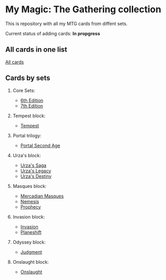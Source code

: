 # My Magic: The Gathering collection
This is repository with all my MTG cards from diffent sets.

Current status of adding cards: **In propgress**

## All cards in one list

[All cards](MTG_All_In_One.csv)

## Cards by sets

1. Core Sets:
	- [6th Edition](1999_04_Classic_Sixth_Edition.csv)
	- [7th Edition](2001_04_Seventh_Edition.csv)

2. Tempest block:
	- [Tempest](1997_10_Tempest.csv)

3. Portal trilogy:
	- [Portal Second Age](1998_06_Portal_Second_age.csv)

4. Urza's block:
 	- [Urza's Saga](1998_10_Urza's_Saga.csv)
 	- [Urza's Legacy](1999_02_Urza's_Legacy.csv)
 	- [Urza's Destiny](1999_06_Urza's_Destiny.csv)

5. Masques block:
	- [Mercadian Masques](1999_09_Mercadian_Masques.csv)
	- [Nemesis](2000_02_Nemesis.csv)
	- [Prophecy](2000_06_Prophecy.csv)

6. Invasion block:
	- [Invasion](2000_09_Invasion.csv)
	- [Planeshift](2001_01_Planeshift.csv)

7. Odyssey block:
	- [Judgment](2002_05_Judgment.csv)

8. Onslaught block:
	- [Onslaught](2002_10_Onslaught.csv)


